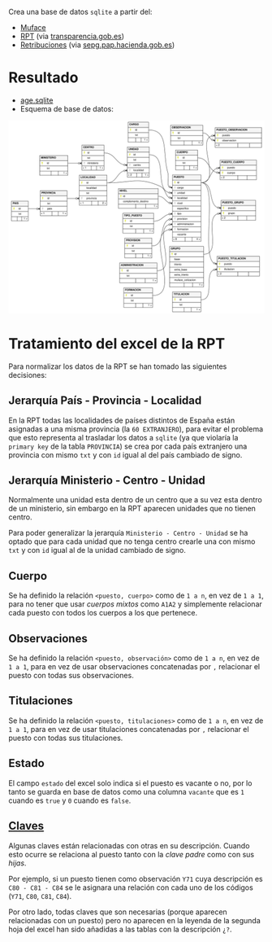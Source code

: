 Crea una base de datos `sqlite` a partir del:

* [Muface](https://www.muface.es/muface_Home/mutualistas/cotizacion/Regimen-de-Cotizaciones.html)
* [RPT](https://transparencia.gob.es/transparencia/dam/jcr:95cf140e-cb5b-4bec-b772-a2d23b391aff/241201_TablaConjunta%20PF.xlsx) (via [transparencia.gob.es](https://transparencia.gob.es/transparencia/transparencia_Home/index/PublicidadActiva/OrganizacionYEmpleo/Relaciones-Puestos-Trabajo.html))
* [Retribuciones](https://www.sepg.pap.hacienda.gob.es/sitios/sepg/es-ES/CostesPersonal/EstadisticasInformes/Documents/AÑO%202024/Retribuciones%20personal%20funcionario.%20Año%202024%20(Real%20Decreto-ley%204%202024,%20de%2026%20de%20junio,)%20.pdf) (via [sepg.pap.hacienda.gob.es](https://www.sepg.pap.hacienda.gob.es/sitios/sepg/es-ES/CostesPersonal/EstadisticasInformes/Paginas/RetribucionesPersonalFuncionario.aspx))

# Resultado

- [age.sqlite](https://s-nt-s.github.io/age-db/age.sqlite)
- Esquema de base de datos:

![age](rec/age.svg)

# Tratamiento del excel de la RPT

Para normalizar los datos de la RPT se han tomado las siguientes decisiones:

## Jerarquía País - Provincia - Localidad

En la RPT todas las localidades de países distintos de España están asignadas
a una misma provincia (la `60 EXTRANJERO`), para evitar el problema que
esto representa al trasladar los datos a `sqlite` (ya que violaría la
`primary key` de la tabla `PROVINCIA`) se crea por cada país extranjero
una provincia con mismo `txt` y con `id` igual al del país cambiado de signo.

## Jerarquía Ministerio - Centro - Unidad

Normalmente una unidad esta dentro de un centro que a su vez esta dentro
de un ministerio, sin embargo en la RPT aparecen unidades que no tienen
centro.

Para poder generalizar la jerarquía `Ministerio - Centro - Unidad` se
ha optado que para cada unidad que no tenga centro crearle una con mismo
`txt` y con `id` igual al de la unidad cambiado de signo.

## Cuerpo

Se ha definido la relación `<puesto, cuerpo>` como de `1 a n`,
en vez de `1 a 1`, para no tener que usar _cuerpos mixtos_ como `A1A2`
y simplemente relacionar cada puesto con todos los cuerpos a los que pertenece.

## Observaciones

Se ha definido la relación `<puesto, observación>` como de `1 a n`,
en vez de `1 a 1`, para en vez de usar observaciones concatenadas por `,`
relacionar el puesto con todas sus observaciones.

## Titulaciones

Se ha definido la relación `<puesto, titulaciones>` como de `1 a n`,
en vez de `1 a 1`, para en vez de usar titulaciones concatenadas por `,`
relacionar el puesto con todas sus titulaciones.

## Estado

El campo `estado` del excel solo indica si el puesto es vacante o no,
por lo tanto se guarda en base de datos como una columna `vacante`
que es `1` cuando es `true` y `0` cuando es `false`.

## [Claves](CLAVES.md)

Algunas claves están relacionadas con otras en su descripción.
Cuando esto ocurre se relaciona al puesto tanto con la _clave padre_
como con sus _hijas_.

Por ejemplo, si un puesto tienen como observación `Y71` cuya
descripción es `C80 - C81 - C84` se le asignara una relación
con cada uno de los códigos (`Y71`, `C80`, `C81`, `C84`).

Por otro lado, todas claves que son necesarias (porque aparecen
relacionadas con un puesto) pero no aparecen en la leyenda
de la segunda hoja del excel han sido añadidas a las tablas
con la descripción `¿?`.